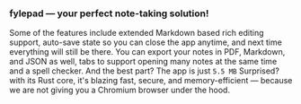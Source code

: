 ### fylepad — your perfect note-taking solution!

Some of the features include extended Markdown based rich editing support, auto-save state so you can close the app anytime, and next time everything will still be there. You can export your notes in PDF, Markdown, and JSON as well, tabs to support opening many notes at the same time and a spell checker.
And the best part? The app is just `5.5 MB` Surprised? with its Rust core, it's blazing fast, secure, and memory-efficient — because we are not giving you a Chromium browser under the hood.




